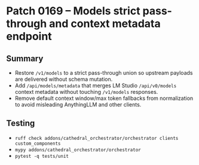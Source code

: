 # Patch 0169 – Models strict pass-through and context metadata endpoint

## Summary
- Restore `/v1/models` to a strict pass-through union so upstream payloads are delivered without schema mutation.
- Add `/api/models/metadata` that merges LM Studio `/api/v0/models` context metadata without touching `/v1/models` responses.
- Remove default context window/max token fallbacks from normalization to avoid misleading AnythingLLM and other clients.

## Testing
- `ruff check addons/cathedral_orchestrator/orchestrator clients custom_components`
- `mypy addons/cathedral_orchestrator/orchestrator`
- `pytest -q tests/unit`
